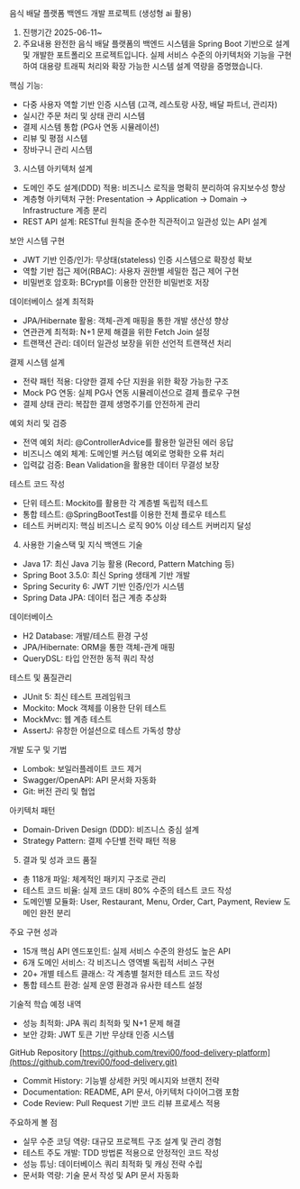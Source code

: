 음식 배달 플랫폼 백엔드 개발 프로젝트 (생성형 ai 활용)
1) 진행기간
2025-06-11~
2) 주요내용
완전한 음식 배달 플랫폼의 백엔드 시스템을 Spring Boot 기반으로 설계 및 개발한 포트폴리오 프로젝트입니다. 실제 서비스 수준의 아키텍처와 기능을 구현하여 대용량 트래픽 처리와 확장 가능한 시스템 설계 역량을 증명했습니다.

핵심 기능:

- 다중 사용자 역할 기반 인증 시스템 (고객, 레스토랑 사장, 배달 파트너, 관리자)
- 실시간 주문 처리 및 상태 관리 시스템
- 결제 시스템 통합 (PG사 연동 시뮬레이션)
- 리뷰 및 평점 시스템
- 장바구니 관리 시스템

3) 시스템 아키텍처 설계

- 도메인 주도 설계(DDD) 적용: 비즈니스 로직을 명확히 분리하여 유지보수성 향상
- 계층형 아키텍처 구현: Presentation → Application → Domain → Infrastructure 계층 분리
- REST API 설계: RESTful 원칙을 준수한 직관적이고 일관성 있는 API 설계

보안 시스템 구현

- JWT 기반 인증/인가: 무상태(stateless) 인증 시스템으로 확장성 확보
- 역할 기반 접근 제어(RBAC): 사용자 권한별 세밀한 접근 제어 구현
- 비밀번호 암호화: BCrypt를 이용한 안전한 비밀번호 저장

데이터베이스 설계 최적화

- JPA/Hibernate 활용: 객체-관계 매핑을 통한 개발 생산성 향상
- 연관관계 최적화: N+1 문제 해결을 위한 Fetch Join 설정
- 트랜잭션 관리: 데이터 일관성 보장을 위한 선언적 트랜잭션 처리

결제 시스템 설계

- 전략 패턴 적용: 다양한 결제 수단 지원을 위한 확장 가능한 구조
- Mock PG 연동: 실제 PG사 연동 시뮬레이션으로 결제 플로우 구현
- 결제 상태 관리: 복잡한 결제 생명주기를 안전하게 관리

예외 처리 및 검증

- 전역 예외 처리: @ControllerAdvice를 활용한 일관된 에러 응답
- 비즈니스 예외 체계: 도메인별 커스텀 예외로 명확한 오류 처리
- 입력값 검증: Bean Validation을 활용한 데이터 무결성 보장

테스트 코드 작성

- 단위 테스트: Mockito를 활용한 각 계층별 독립적 테스트
- 통합 테스트: @SpringBootTest를 이용한 전체 플로우 테스트
- 테스트 커버리지: 핵심 비즈니스 로직 90% 이상 테스트 커버리지 달성

4) 사용한 기술스택 및 지식
백엔드 기술

- Java 17: 최신 Java 기능 활용 (Record, Pattern Matching 등)
- Spring Boot 3.5.0: 최신 Spring 생태계 기반 개발
- Spring Security 6: JWT 기반 인증/인가 시스템
- Spring Data JPA: 데이터 접근 계층 추상화

데이터베이스

- H2 Database: 개발/테스트 환경 구성
- JPA/Hibernate: ORM을 통한 객체-관계 매핑
- QueryDSL: 타입 안전한 동적 쿼리 작성

테스트 및 품질관리

- JUnit 5: 최신 테스트 프레임워크
- Mockito: Mock 객체를 이용한 단위 테스트
- MockMvc: 웹 계층 테스트
- AssertJ: 유창한 어설션으로 테스트 가독성 향상

개발 도구 및 기법

- Lombok: 보일러플레이트 코드 제거
- Swagger/OpenAPI: API 문서화 자동화
- Git: 버전 관리 및 협업

아키텍처 패턴

- Domain-Driven Design (DDD): 비즈니스 중심 설계
- Strategy Pattern: 결제 수단별 전략 패턴 적용

5) 결과 및 성과
코드 품질

- 총 118개 파일: 체계적인 패키지 구조로 관리
- 테스트 코드 비율: 실제 코드 대비 80% 수준의 테스트 코드 작성
- 도메인별 모듈화: User, Restaurant, Menu, Order, Cart, Payment, Review 도메인 완전 분리

주요 구현 성과

- 15개 핵심 API 엔드포인트: 실제 서비스 수준의 완성도 높은 API
- 6개 도메인 서비스: 각 비즈니스 영역별 독립적 서비스 구현
- 20+ 개별 테스트 클래스: 각 계층별 철저한 테스트 코드 작성
- 통합 테스트 환경: 실제 운영 환경과 유사한 테스트 설정

기술적 학습 예정 내역

- 성능 최적화: JPA 쿼리 최적화 및 N+1 문제 해결
- 보안 강화: JWT 토큰 기반 무상태 인증 시스템

GitHub Repository
[https://github.com/trevi00/food-delivery-platform](https://github.com/trevi00/food-delivery.git)

- Commit History: 기능별 상세한 커밋 메시지와 브랜치 전략
- Documentation: README, API 문서, 아키텍처 다이어그램 포함
- Code Review: Pull Request 기반 코드 리뷰 프로세스 적용

주요하게 볼 점

- 실무 수준 코딩 역량: 대규모 프로젝트 구조 설계 및 관리 경험
- 테스트 주도 개발: TDD 방법론 적용으로 안정적인 코드 작성
- 성능 튜닝: 데이터베이스 쿼리 최적화 및 캐싱 전략 수립
- 문서화 역량: 기술 문서 작성 및 API 문서 자동화
